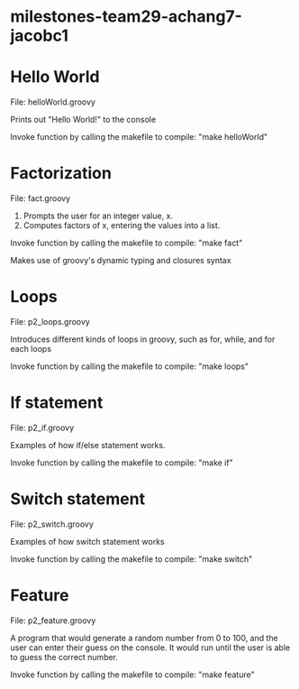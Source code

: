 # milestones-team29-achang7-jacobc1

# Hello World
File: helloWorld.groovy

Prints out "Hello World!" to the console

Invoke function by calling the makefile to compile: "make helloWorld"

# Factorization
File: fact.groovy
  1. Prompts the user for an integer value, x.
  2. Computes factors of x, entering the values into a list.

Invoke function by calling the makefile to compile: "make fact"

Makes use of groovy's dynamic typing and closures syntax

# Loops
File: p2_loops.groovy

Introduces different kinds of loops in groovy, such as for, while, and for each loops

Invoke function by calling the makefile to compile: "make loops"

# If statement
File: p2_if.groovy

Examples of how if/else statement works. 

Invoke function by calling the makefile to compile: "make if"

# Switch statement
File: p2_switch.groovy

Examples of how switch statement works

Invoke function by calling the makefile to compile: "make switch"

# Feature 
File: p2_feature.groovy

A program that would generate a random number from 0 to 100, and 
the user can enter their guess on the console. It would run until
the user is able to guess the correct number. 

Invoke function by calling the makefile to compile: "make feature"